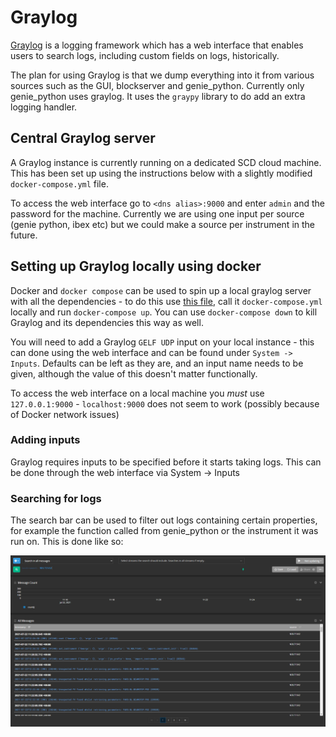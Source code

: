 # Graylog

[Graylog](https://docs.graylog.org/) is a logging framework which has a web interface that enables users to search logs, including custom fields on logs, historically. 

The plan for using Graylog is that we dump everything into it from various sources such as the GUI, blockserver and genie_python. Currently only genie_python uses graylog. It uses the `graypy` library to do add an extra logging handler. 

## Central Graylog server 
A Graylog instance is currently running on a dedicated SCD cloud machine. This has been set up using the instructions below with a slightly modified `docker-compose.yml` file.

To access the web interface go to `<dns alias>:9000` and enter `admin` and the password for the machine. Currently we are using one input per source (genie python, ibex etc) but we could make a source per instrument in the future. 

## Setting up Graylog locally using docker

Docker and `docker compose` can be used to spin up a local graylog server with all the dependencies - to do this use [this file](https://docs.graylog.org/en/4.0/pages/installation/docker.html#persisting-data), call it `docker-compose.yml` locally and run `docker-compose up`. You can use `docker-compose down` to kill Graylog and its dependencies this way as well. 

You will need to add a Graylog `GELF UDP` input on your local instance - this can done using the web interface and can be found under `System -> Inputs`. Defaults can be left as they are, and an input name needs to be given, although the value of this doesn't matter functionally. 

To access the web interface on a local machine you _must_ use `127.0.0.1:9000` - `localhost:9000` does not seem to work (possibly because of Docker network issues) 


### Adding inputs 

Graylog requires inputs to be specified before it starts taking logs. This can be done through the web interface via System -> Inputs 

### Searching for logs

The search bar can be used to filter out logs containing certain properties, for example the function called from genie_python or the instrument it was run on. This is done like so: 

![Screenshot 2021-09-03 145906](graylog_screenshot.png)


